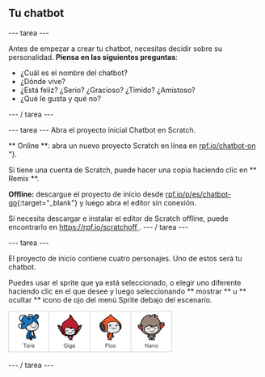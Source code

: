 ## Tu chatbot

\--- tarea \---

Antes de empezar a crear tu chatbot, necesitas decidir sobre su personalidad. **Piensa en las siguientes preguntas**:

+ ¿Cuál es el nombre del chatbot?
+ ¿Dónde vive?
+ ¿Está feliz? ¿Serio? ¿Gracioso? ¿Tímido? ¿Amistoso?
+ ¿Qué le gusta y qué no?

\--- / tarea \---

\--- tarea \--- Abra el proyecto inicial Chatbot en Scratch.

** Online **: abra un nuevo proyecto Scratch en línea en [ rpf.io/chatbot-on ](http://rpf.io/chatbot-on)"}.

Si tiene una cuenta de Scratch, puede hacer una copia haciendo clic en ** Remix **.

**Offline:** descargue el proyecto de inicio desde [rpf.io/p/es/chatbot-go](http://rpf.io/p/en/chatbot-go){:target="_blank"} y luego abra el editor sin conexión.

Si necesita descargar e instalar el editor de Scratch offline, puede encontrarlo en [ https://rpf.io/scratchoff ](rpf.io/scratchoff). \--- / tarea \---

\--- tarea \---

El proyecto de inicio contiene cuatro personajes. Uno de estos será tu chatbot.

Puedes usar el sprite que ya está seleccionado, o elegir uno diferente haciendo clic en el que desee y luego seleccionando ** mostrar ** u ** ocultar ** icono de ojo del menú Sprite debajo del escenario.

![Elige un personaje](images/chatbot-characters.png)

\--- / tarea \---